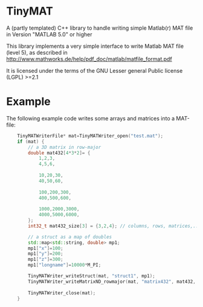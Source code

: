 # TinyMAT
A (partly templated) C++ library to handle writing simple Matlab(r) MAT file in Version "MATLAB 5.0" or higher

This library implements a very simple interface to write Matlab MAT file (level 5), as described in http://www.mathworks.de/help/pdf_doc/matlab/matfile_format.pdf

It is licensed under the terms of the GNU Lesser general Public license (LGPL) >=2.1

# Example
The following example code writes some arrays and matrices into a MAT-file:
```C++
	TinyMATWriterFile* mat=TinyMATWriter_open("test.mat");
	if (mat) {
		// a 3D matrix in row-major
		double mat432[4*3*2]= {
		    1,2,3,
			4,5,6,
			
			10,20,30,
			40,50,60,
			
			100,200,300,
			400,500,600,
			
			1000,2000,3000,
			4000,5000,6000,
		};
		int32_t mat432_size[3] = {3,2,4}; // columns, rows, matrices,...

		// a struct as a map of doubles
		std::map<std::string, double> mp1;
		mp1["x"]=100;
		mp1["y"]=200;
		mp1["z"]=300;
		mp1["longname"]=10000*M_PI;

		TinyMATWriter_writeStruct(mat, "struct1", mp1);
		TinyMATWriter_writeMatrixND_rowmajor(mat, "matrix432", mat432, mat432_size, 3);
		
		TinyMATWriter_close(mat);
	}
```
